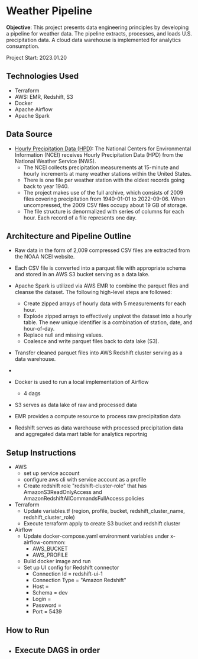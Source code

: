 # Weather Pipeline

**Objective**: This project presents data engineering principles by developing a pipeline for weather data. The pipeline extracts, processes, and loads U.S. precipitation data. A cloud data warehouse is implemented for analytics consumption. 

Project Start: 2023.01.20

## Technologies Used
- Terraform
- AWS: EMR, Redshift, S3
- Docker
- Apache Airflow
- Apache Spark

## Data Source
- [Hourly Precipitation Data (HPD)](https://www.ncei.noaa.gov/data/coop-hourly-precipitation/v2/): The National Centers for Environmental Information (NCEI) receives Hourly Precipitation Data (HPD) from the National Weather Service (NWS). 
  - The NCEI collects precipitation measurements at 15-minute and hourly increments at many weather stations within the United States.
  - There is one file per weather station with the oldest records going back to year 1940. 
  - The project makes use of the full archive, which consists of 2009 files covering precipitation from 1940-01-01 to 2022-09-06. When uncompressed, the 2009 CSV files occupy about 19 GB of storage.
  - The file structure is denormalized with series of columns for each hour. Each record of a file represents one day. 

## Architecture and Pipeline Outline
- Raw data in the form of 2,009 compressed CSV files are extracted from the NOAA NCEI website. 
- Each CSV file is converted into a parquet file with appropriate schema and stored in an AWS S3 bucket serving as a data lake. 
- Apache Spark is utilized via AWS EMR to combine the parquet files and cleanse the dataset. The following high-level steps are followed:
  - Create zipped arrays of hourly data with 5 measurements for each hour.
  - Explode zipped arrays to effectively unpivot the dataset into a hourly table. The new unique identifier is a combination of station, date, and hour-of-day. 
  - Replace null and missing values.
  - Coalesce and write parquet files back to data lake (S3).
- Transfer cleaned parquet files into AWS Redshift cluster serving as a data warehouse. 
- 


- Docker is used to run a local implementation of Airflow
  - 4 dags
- S3 serves as data lake of raw and processed data
- EMR provides a compute resource to process raw precipitation data
- Redshift serves as data warehouse with processed precipitation data and aggregated data mart table for analytics reportnig

## Setup Instructions
- AWS
  - set up service account
  - configure aws cli with service account as a profile
  - Create redshift role "redshift-cluster-role" that has AmazonS3ReadOnlyAccess and AmazonRedshiftAllCommandsFullAccess policies
- Terraform
  - Update variables.tf (region, profile, bucket, redshift_cluster_name, redshift_cluster_role)
  - Execute terraform apply to create S3 bucket and redshift cluster
- Airflow
  - Update docker-compose.yaml environment variables under x-airflow-common:
    - AWS_BUCKET
    - AWS_PROFILE
  - Build docker image and run
  - Set up UI config for Redshift connector
    - Connection Id = redshift-ui-1
    - Connection Type = "Amazon Redshift"
    - Host = 
    - Schema = dev
    - Login = 
    - Password = 
    - Port = 5439

## How to Run
- Execute DAGS in order
  - 